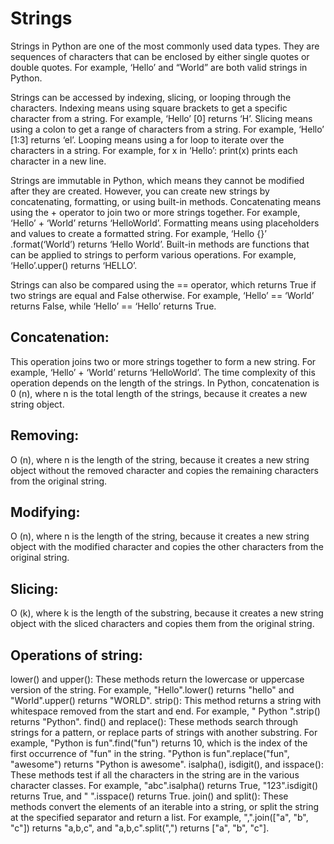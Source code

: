 # Strings
Strings in Python are one of the most commonly used data types. They are sequences of characters that can be enclosed by either single quotes or double quotes. For example, ‘Hello’ and “World” are both valid strings in Python.

Strings can be accessed by indexing, slicing, or looping through the characters. Indexing means using square brackets to get a specific character from a string. For example, ‘Hello’ [0] returns ‘H’. Slicing means using a colon to get a range of characters from a string. For example, ‘Hello’ [1:3] returns ‘el’. Looping means using a for loop to iterate over the characters in a string. For example, for x in ‘Hello’: print(x) prints each character in a new line.

Strings are immutable in Python, which means they cannot be modified after they are created. However, you can create new strings by concatenating, formatting, or using built-in methods. Concatenating means using the + operator to join two or more strings together. For example, ‘Hello’ + ‘World’ returns ‘HelloWorld’. Formatting means using placeholders and values to create a formatted string. For example, ‘Hello {}’ .format(‘World’) returns ‘Hello World’. Built-in methods are functions that can be applied to strings to perform various operations. For example, ‘Hello’.upper() returns ‘HELLO’.

Strings can also be compared using the == operator, which returns True if two strings are equal and False otherwise. For example, ‘Hello’ == ‘World’ returns False, while ‘Hello’ == ‘Hello’ returns True.

## Concatenation:
This operation joins two or more strings together to form a new string. For example, ‘Hello’ + ‘World’ returns ‘HelloWorld’. The time complexity of this operation depends on the length of the strings. In Python, concatenation is 0 (n), where n is the total length of the strings, because it creates a new string object.
## Removing:
O (n), where n is the length of the string, because it creates a new string object without the removed character and copies the remaining characters from the original string.
## Modifying:
O (n), where n is the length of the string, because it creates a new string object with the modified character and copies the other characters from the original string.
## Slicing:
O (k), where k is the length of the substring, because it creates a new string object with the sliced characters and copies them from the original string.

## Operations of string:

lower() and upper(): These methods return the lowercase or uppercase version of the string. For example, "Hello".lower() returns "hello" and "World".upper() returns "WORLD".
strip(): This method returns a string with whitespace removed from the start and end. For example, "  Python  ".strip() returns "Python".
find() and replace(): These methods search through strings for a pattern, or replace parts of strings with another substring. For example, "Python is fun".find("fun") returns 10, which is the index of the first occurrence of "fun" in the string. "Python is fun".replace("fun", "awesome") returns "Python is awesome".
isalpha(), isdigit(), and isspace(): These methods test if all the characters in the string are in the various character classes. For example, "abc".isalpha() returns True, "123".isdigit() returns True, and "   ".isspace() returns True.
join() and split(): These methods convert the elements of an iterable into a string, or split the string at the specified separator and return a list. For example, ",".join(["a", "b", "c"]) returns "a,b,c", and "a,b,c".split(",") returns ["a", "b", "c"].


